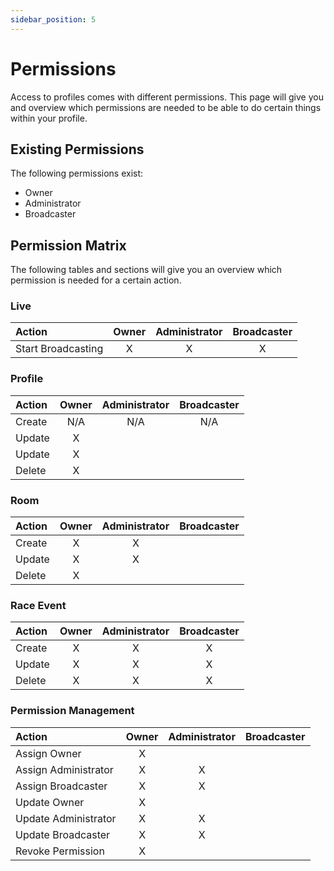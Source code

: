 ```yaml
---
sidebar_position: 5
---
```


# Permissions

Access to profiles comes with different permissions. This page will give you and overview which permissions are needed
to be able to do certain things within your profile.

## Existing Permissions

The following permissions exist:

* Owner
* Administrator
* Broadcaster

## Permission Matrix

The following tables and sections will give you an overview which permission is needed for a certain action.

### Live

| Action             | Owner | Administrator | Broadcaster |
|:-------------------|:-----:|:-------------:|:-----------:|
| Start Broadcasting |   X   |       X       |      X      |

### Profile

| Action          | Owner | Administrator | Broadcaster |
|:----------------|:-----:|:-------------:|:-----------:|
| Create          |  N/A  |      N/A      |     N/A     |
| Update          |   X   |               |             |
| Update          |   X   |               |             |
| Delete          |   X   |               |             |

### Room

| Action           | Owner | Administrator | Broadcaster |
|:-----------------|:-----:|:-------------:|:-----------:|
| Create           |   X   |       X       |             |
| Update           |   X   |       X       |             |
| Delete           |   X   |               |             |

### Race Event

| Action           | Owner | Administrator | Broadcaster |
|:-----------------|:-----:|:-------------:|:-----------:|
| Create           |   X   |       X       |      X      |
| Update           |   X   |       X       |      X      |
| Delete           |   X   |       X       |      X      |

### Permission Management

| Action               | Owner | Administrator | Broadcaster |
|:---------------------|:-----:|:-------------:|:-----------:|
| Assign Owner         |   X   |               |             |
| Assign Administrator |   X   |       X       |             |
| Assign Broadcaster   |   X   |       X       |             |
| Update Owner         |   X   |               |             |
| Update Administrator |   X   |       X       |             |
| Update Broadcaster   |   X   |       X       |             |
| Revoke Permission    |   X   |               |             |
